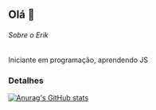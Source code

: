 ## Olá 👋

###### Sobre o Erik
Iniciante em programação, aprendendo JS

### Detalhes
[![Anurag's GitHub stats](httpsgithub-readme-stats.vercel.appapiusername=ERIKFIORINI&show_icons=true&theme=dark)](httpsgithub.comanuraghazragithub-readme-stats)
